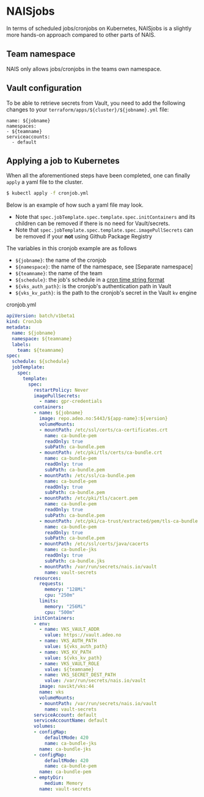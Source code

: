 # NAISjobs

In terms of scheduled jobs/cronjobs on Kubernetes, NAISjobs is a slightly more hands-on approach compared to other
parts of NAIS.

## Team namespace

NAIS only allows jobs/cronjobs in the teams own namespace.

## Vault configuration

To be able to retrieve secrets from Vault, you need to add the following changes to your
`terraform/apps/${cluster}/${jobname}.yml` file:
```
name: ${jobname}
namespaces:
- ${teamname}
serviceaccounts:
  - default
```

## Applying a job to Kubernetes

When all the aforementioned steps have been completed, one can finally `apply` a yaml file to the cluster.

```bash
$ kubectl apply -f cronjob.yml
```

Below is an example of how such a yaml file may look.

* Note that `spec.jobTemplate.spec.template.spec.initContainers` and its children can be removed if there is no need
for Vault/secrets.
* Note that `spec.jobTemplate.spec.template.spec.imagePullSecrets` can be removed if your **not** using Github Package Registry

The variables in this cronjob example are as follows
* `${jobname}`: the name of the cronjob
* `${namespace}`: the name of the namespace, see [Separate namespace]
* `${teamname}`: the name of the team
* `${schedule}`: the job's schedule in a [cron time string format]
* `${vks_auth_path}`: is the cronjob's authentication path in Vault
* `${vks_kv_path}`: is the path to the cronjob's secret in the Vault `kv` engine

cronjob.yml
```yaml
apiVersion: batch/v1beta1
kind: CronJob
metadata:
  name: ${jobname}
  namespace: ${teamname}
  labels:
    team: ${teamname}
spec:
  schedule: ${schedule}
  jobTemplate:
    spec:
      template:
        spec:
          restartPolicy: Never
          imagePullSecrets:
            - name: gpr-credentials
          containers:
          - name: ${jobname}
            image: repo.adeo.no:5443/${app-name}:${version}
            volumeMounts:
            - mountPath: /etc/ssl/certs/ca-certificates.crt
              name: ca-bundle-pem
              readOnly: true
              subPath: ca-bundle.pem
            - mountPath: /etc/pki/tls/certs/ca-bundle.crt
              name: ca-bundle-pem
              readOnly: true
              subPath: ca-bundle.pem
            - mountPath: /etc/ssl/ca-bundle.pem
              name: ca-bundle-pem
              readOnly: true
              subPath: ca-bundle.pem
            - mountPath: /etc/pki/tls/cacert.pem
              name: ca-bundle-pem
              readOnly: true
              subPath: ca-bundle.pem
            - mountPath: /etc/pki/ca-trust/extracted/pem/tls-ca-bundle.pem
              name: ca-bundle-pem
              readOnly: true
              subPath: ca-bundle.pem
            - mountPath: /etc/ssl/certs/java/cacerts
              name: ca-bundle-jks
              readOnly: true
              subPath: ca-bundle.jks
            - mountPath: /var/run/secrets/nais.io/vault
              name: vault-secrets
          resources:
            requests:
              memory: "128Mi"
              cpu: "250m"
            limits:
              memory: "256Mi"
              cpu: "500m"
          initContainers:
          - env:
            - name: VKS_VAULT_ADDR
              value: https://vault.adeo.no
            - name: VKS_AUTH_PATH
              value: ${vks_auth_path}
            - name: VKS_KV_PATH
              value: ${vks_kv_path}
            - name: VKS_VAULT_ROLE
              value: ${teamname}
            - name: VKS_SECRET_DEST_PATH
              value: /var/run/secrets/nais.io/vault
            image: navikt/vks:44
            name: vks
            volumeMounts:
            - mountPath: /var/run/secrets/nais.io/vault
              name: vault-secrets
          serviceAccount: default
          serviceAccountName: default
          volumes:
          - configMap:
              defaultMode: 420
              name: ca-bundle-jks
            name: ca-bundle-jks
          - configMap:
              defaultMode: 420
              name: ca-bundle-pem
            name: ca-bundle-pem
          - emptyDir:
              medium: Memory
            name: vault-secrets
```

[cron time string format]: https://pubs.opengroup.org/onlinepubs/9699919799/utilities/crontab.html#tag_20_25_07
